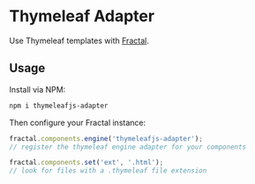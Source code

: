 # Thymeleaf Adapter

Use Thymeleaf templates with [Fractal](http://github.com/frctl/fractal).

## Usage

Install via NPM:

```bash
npm i thymeleafjs-adapter
```

Then configure your Fractal instance:

```js
fractal.components.engine('thymeleafjs-adapter');
// register the thymeleaf engine adapter for your components

fractal.components.set('ext', '.html');
// look for files with a .thymeleaf file extension
```
